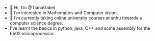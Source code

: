 - 👋 Hi, I’m @TianaGabel
- 👀 I’m interested in Mathematics and Computer vision.
- 🌱 I’m currently taking online university courses at snhu towards a computer science degree.
-    I've learnt the basics in python, java, C++ and some assembly for the 6502 mircoprocessor.

<!---
TianaGabel/TianaGabel is a ✨ special ✨ repository because its `README.md` (this file) appears on your GitHub profile.
You can click the Preview link to take a look at your changes.
--->
